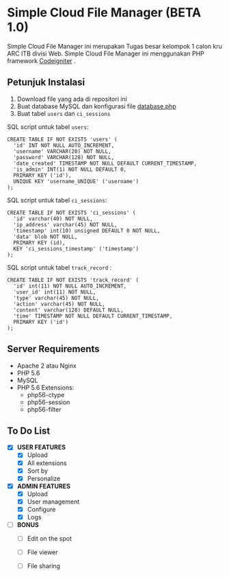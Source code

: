 # Simple Cloud File Manager (BETA 1.0)

Simple Cloud File Manager ini merupakan Tugas besar kelompok 1 calon kru ARC ITB divisi Web.
Simple Cloud File Manager ini menggunakan PHP framework [Codeigniter](http://www.codeigniter.com) .

## Petunjuk Instalasi

1. Download file yang ada di repositori ini
2. Buat database MySQL dan konfigurasi file [database.php](application/config/database.php)
3. Buat tabel `users` dan `ci_sessions`

SQL script untuk tabel `users`:

    CREATE TABLE IF NOT EXISTS 'users' (
      'id' INT NOT NULL AUTO_INCREMENT,
      'username' VARCHAR(20) NOT NULL,
      'password' VARCHAR(128) NOT NULL,
      'date_created' TIMESTAMP NOT NULL DEFAULT CURRENT_TIMESTAMP,
      'is_admin' INT(1) NOT NULL DEFAULT 0,
      PRIMARY KEY ('id'),
      UNIQUE KEY 'username_UNIQUE' ('username')
    );

SQL script untuk tabel `ci_sessions`:

    CREATE TABLE IF NOT EXISTS 'ci_sessions' (
      'id' varchar(40) NOT NULL,
      'ip_address' varchar(45) NOT NULL,
      'timestamp' int(10) unsigned DEFAULT 0 NOT NULL,
      'data' blob NOT NULL,
      PRIMARY KEY (id),
      KEY 'ci_sessions_timestamp' ('timestamp')
    );

SQL script untuk tabel `track_record` :

    CREATE TABLE IF NOT EXISTS 'track_record' (
      'id' int(11) NOT NULL AUTO_INCREMENT,
      'user_id' int(11) NOT NULL,
      'type' varchar(45) NOT NULL,
      'action' varchar(45) NOT NULL,
      'content' varchar(128) DEFAULT NULL,
      'time' TIMESTAMP NOT NULL DEFAULT CURRENT_TIMESTAMP,
      PRIMARY KEY ('id')
    );

## Server Requirements

* Apache 2 atau Nginx
* PHP 5.6
* MySQL
* PHP 5.6 Extensions:
  * php56-ctype
  * php56-session
  * php56-filter

## To Do List

- [X] **USER FEATURES**
  - [X] Upload
  - [X] All extensions
  - [X] Sort by
  - [X] Personalize
- [X] **ADMIN FEATURES**
  - [X] Upload
  - [X] User management
  - [X] Configure
  - [X] Logs
- [ ] **BONUS**
  - [ ] Edit on the spot
  - [ ] File viewer
  - [ ] File sharing

